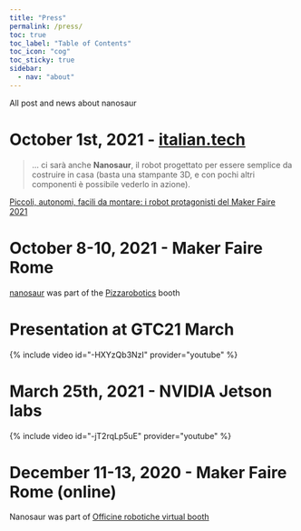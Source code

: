 ```yaml
---
title: "Press"
permalink: /press/
toc: true
toc_label: "Table of Contents"
toc_icon: "cog"
toc_sticky: true
sidebar:
  - nav: "about"
---
```


All post and news about nanosaur

# October 1st, 2021 - [italian.tech](https://www.italian.tech)

> ... ci sarà anche **Nanosaur**, il robot progettato per essere semplice da costruire in casa (basta una stampante 3D, e con pochi altri componenti è possibile vederlo in azione).

[Piccoli, autonomi, facili da montare: i robot protagonisti del Maker Faire 2021](https://www.italian.tech/dossier/cronache-dal-futuro/2021/10/01/news/robotics_maker_faire_2021_roma-319694938/)

# October 8-10, 2021 - Maker Faire Rome

[nanosaur](https://makerfairerome.eu/it/espositori/?edition=2021&exhibit=200208) was part of the [Pizzarobotics](https://pizzarobotics.org) booth

# Presentation at GTC21 March

{% include video id="-HXYzQb3NzI" provider="youtube" %}

# March 25th, 2021 - NVIDIA Jetson labs

{% include video id="-jT2rqLp5uE" provider="youtube" %}

# December 11-13, 2020 - Maker Faire Rome (online)

Nanosaur was part of [Officine robotiche virtual booth](https://makerfairerome.eu/it/espositori/?edition=2020&exhibit=3409)

